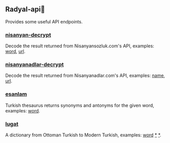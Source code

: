 ## Radyal-api🔌

Provides some useful API endpoints.

### [nisanyan-decrypt](https://radyal-api.vercel.app/api/nisanyan-decrypt)

Decode the result returned from Nisanyansozluk.com's API, examples: [word](https://radyal-api.vercel.app/api/nisanyan-decrypt?word=sanat), [url](https://radyal-api.vercel.app/api/nisanyan-decrypt?url=https%3A%2F%2Fwww.nisanyansozluk.com%2Fapi%2Fwords%2Fsanat%3Fsession%3D1).

### [nisanyanadlar-decrypt](https://radyal-api.vercel.app/api/nisanyanadlar-decrypt)

Decode the result returned from Nisanyanadlar.com's API, examples: [name](https://radyal-api.vercel.app/api/nisanyanadlar-decrypt?name=tigin), [url](https://radyal-api.vercel.app/api/nisanyanadlar-decrypt?url=https%3A%2F%2Fwww.nisanyanadlar.com%2Fapi%2Fnames%2FTigin%3Fgender%3Dall%26session%3D1).

### [esanlam](https://radyal-api.vercel.app/api/esanlam)

Turkish thesaurus returns synonyms and antonyms for the given word, examples: [word](https://radyal-api.vercel.app/api/esanlam?word=durmak).

### [lugat](https://radyal-api.vercel.app/api/lugat)

A dictionary from Ottoman Turkish to Modern Turkish, examples: [word](https://radyal-api.vercel.app/api/lugat?word=divane) [\*](https://radyal-api.vercel.app/api/lugat?word=dîvâne) [\*](https://radyal-api.vercel.app/api/lugat?word=د۪يوَانَه).
